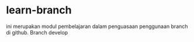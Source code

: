 # learn-branch
ini merupakan modul pembelajaran dalam penguasaan penggunaan branch di github. Branch develop

